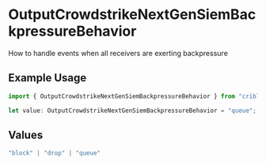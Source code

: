 # OutputCrowdstrikeNextGenSiemBackpressureBehavior

How to handle events when all receivers are exerting backpressure

## Example Usage

```typescript
import { OutputCrowdstrikeNextGenSiemBackpressureBehavior } from "cribl-control-plane/models";

let value: OutputCrowdstrikeNextGenSiemBackpressureBehavior = "queue";
```

## Values

```typescript
"block" | "drop" | "queue"
```